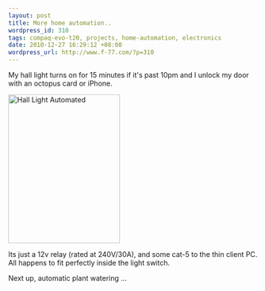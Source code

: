 ```yaml
--- 
layout: post
title: More home automation..
wordpress_id: 310
tags: compaq-evo-t20, projects, home-automation, electronics
date: 2010-12-27 16:29:12 +08:00
wordpress_url: http://www.f-77.com/?p=310
---
```

My hall light turns on for 15 minutes if it's past 10pm and I unlock my door with an octopus card or iPhone.

<a href="/images/posts/2010/12/hall-light.jpg"><img class="aligncenter size-medium wp-image-311" title="Hall Light Automated" src="/images/posts/2010/12/hall-light-225x300.jpg" alt="Hall Light Automated" width="225" height="300" /></a>

Its just a 12v relay (rated at 240V/30A), and some cat-5 to the thin client PC. All happens to fit perfectly inside the light switch.

Next up, automatic plant watering ...
